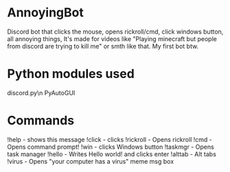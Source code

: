 # AnnoyingBot
Discord bot that clicks the mouse, opens rickroll/cmd, click windows button, all annoying things, It's made for videos like "Playing minecraft but people from discord are trying to kill me" or smth like that. My first bot btw.

# Python modules used
discord.py\n
PyAutoGUI

# Commands
!help - shows this message
!click - clicks
!rickroll - Opens rickroll
!cmd - Opens command prompt!
!win - clicks Windows button
!taskmgr - Opens task manager
!hello - Writes Hello world! and clicks enter
!alttab - Alt tabs
!virus - Opens "your computer has a virus" meme msg box
